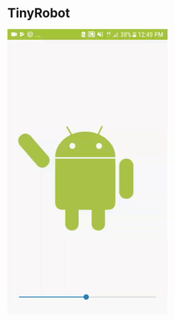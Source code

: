 # TinyRobot

![alt text](https://github.com/Rminsh/TinyRobot/blob/master/Preview/preview.gif "Logo Title Text 1")
